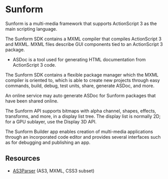 # Sunform

Sunform is a multi-media framework that supports ActionScript 3 as the main scripting language.

The Sunform SDK contains a MXML compiler that compiles ActionScript 3 and MXML. MXML files describe GUI components tied to an ActionScript 3 package.

* ASDoc is a tool used for generating HTML documentation from ActionScript 3 code.

The Sunform SDK contains a flexible package manager which the MXML compiler is oriented to, which is able to create new projects through easy commands, build, debug, test units, share, generate ASDoc, and more.

An online service may auto generate ASDoc for Sunform packages that have been shared online.

The Sunform API supports bitmaps with alpha channel, shapes, effects, transforms, and more, in a display list tree. The display list is normally 2D; for a GPU sublayer, use the Display 3D API.

The Sunform Builder app enables creation of multi-media applications through an incorporated code editor and provides several interfaces such as for debugging and publishing an app.

## Resources

* [AS3Parser](https://crates.io/crates/as3_parser) (AS3, MXML, CSS3 subset)
